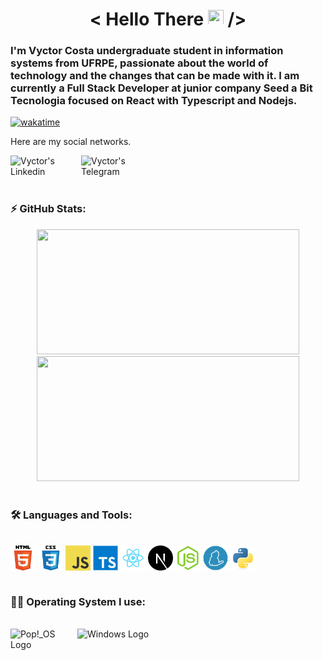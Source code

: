 <h1 align="center">
  < Hello There <img src="https://media.giphy.com/media/hvRJCLFzcasrR4ia7z/giphy.gif" width="25px" height="25px"> />
</h1>

### I'm Vyctor Costa undergraduate student in information systems from UFRPE, passionate about the world of technology and the changes that can be made with it. I am currently a Full Stack Developer at junior company Seed a Bit Tecnologia focused on React with Typescript and Nodejs.
[![wakatime](https://wakatime.com/badge/user/a01aeb28-5f1e-4476-aaf5-1a11fd43bada.svg)](https://wakatime.com/@a01aeb28-5f1e-4476-aaf5-1a11fd43bada)
<br />

Here are my social networks.

<a href="https://www.linkedin.com/in/vyctor-manoel-b41a141a4/" target="_blank">
  <img align="left" alt="Vyctor's Linkedin" width="113px" src="https://img.shields.io/badge/LinkedIn-0077B5?style=for-the-badge&logo=linkedin&logoColor=white" />
</a>
<a href="https://t.me/Vyctao" target="_blank">
  <img align="left" alt="Vyctor's Telegram" width="117px" src="https://img.shields.io/badge/Telegram-2CA5E0?style=for-the-badge&logo=telegram&logoColor=white" />
</a>

<br />
<br />
<br />

### :zap: GitHub Stats:

<div align="center">
  <a href="https://github.com/VyctorCosta">
    <img height="200px" width="420px" src="https://github-readme-stats.vercel.app/api?username=VyctorCosta&show_icons=true&theme=midnight-purple&include_all_commits=true&count_private=true"/>
    <img height="200px" width="420px" src="https://github-readme-stats.vercel.app/api/top-langs/?username=VyctorCosta&layout=compact&langs_count=7&theme=midnight-purple"/>
  </a>
</div>
<br />


### 🛠️ Languages and Tools:
<div style="display: inline_block" align="left"><br>
  <img align="center" alt="HTML5" width="40px" src="https://raw.githubusercontent.com/github/explore/80688e429a7d4ef2fca1e82350fe8e3517d3494d/topics/html/html.png" />
  <img align="center" alt="CSS3" width="40px" src="https://raw.githubusercontent.com/github/explore/80688e429a7d4ef2fca1e82350fe8e3517d3494d/topics/css/css.png" />
  <img align="center" alt="JavaScript" width="40px" src="https://raw.githubusercontent.com/github/explore/80688e429a7d4ef2fca1e82350fe8e3517d3494d/topics/javascript/javascript.png" />
  <img align="center" alt="TypeScript" width="40px" src="https://raw.githubusercontent.com/devicons/devicon/master/icons/typescript/typescript-original.svg" />
  <img align="center" alt="React" width="40px" src="https://raw.githubusercontent.com/github/explore/80688e429a7d4ef2fca1e82350fe8e3517d3494d/topics/react/react.png" />
  <img align="center" alt="NextJS" width="40px" src="https://raw.githubusercontent.com/devicons/devicon/master/icons/nextjs/nextjs-original.svg" />
  <img align="center" alt="NodeJS" width="40px" src="https://raw.githubusercontent.com/devicons/devicon/master/icons/nodejs/nodejs-original.svg" />
  <img align="center" alt="Yarn" width="40px" src="https://raw.githubusercontent.com/devicons/devicon/master/icons/yarn/yarn-original.svg" />
  <img align="center" alt="Python" width="40px" src="https://raw.githubusercontent.com/devicons/devicon/master/icons/python/python-original.svg" />
</div>

<br />

### :man_technologist: Operating System I use:

<div><br />
  <img align="left" alt="Pop!_OS Logo" width="107px" src="https://img.shields.io/badge/Pop!_OS-48B9C7?style=for-the-badge&logo=Pop!_OS&logoColor=white" />
  <img align="left" alt="Windows Logo" width="120px" src="https://img.shields.io/badge/Windows-0078D6?style=for-the-badge&logo=windows&logoColor=white" />
</div>
